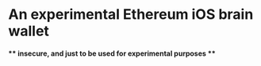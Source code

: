 # An experimental Ethereum iOS brain wallet

#### ** insecure, and just to be used for experimental purposes **
